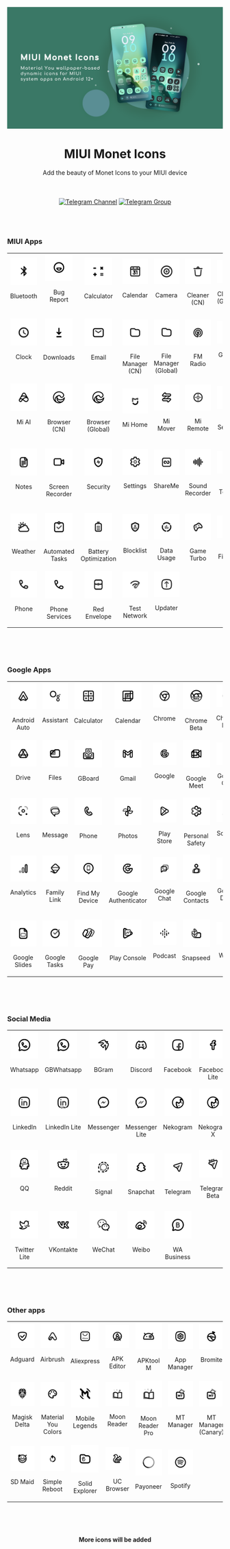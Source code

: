 <img src="./img/banner_green.png" alt=" "/>

<h1 align="center">MIUI Monet Icons</h1>

<div align="center">Add the beauty of Monet Icons to your MIUI device</div>
<br/><br/><br/>

<div align="center">
   <a href="https://t.me/MIUIMonetUpdate"><img src="https://img.shields.io/badge/telegram-channel-blue?longCache=true&style=for-the-badge&logo=telegram&logoColor=white"
      alt="Telegram Channel" /></a>
   <a href="https://t.me/MIUIMonet"><img src="https://img.shields.io/badge/telegram-discuss-blue?longCache=true&style=for-the-badge&logo=telegram&logoColor=white"
      alt="Telegram Group" /></a>
</div>
<br/><br/><br/>

### MIUI Apps
<table>
  <tr>
    <td align="center" valign="middle">
        <img src="./img/miui/bluetooth.png" width="64">
        <p>Bluetooth<br/>&nbsp;</p>
    </td>
    <td align="center" valign="middle">
        <img src="./img/miui/feedback.png" width="64">
        <p>Bug Report<br/>&nbsp;</p>
    </td>
    <td align="center" valign="middle">
        <img src="./img/miui/calculator.png" width="64">
        <p>Calculator<br/>&nbsp;</p>
    </td>
    <td align="center" valign="middle">
        <img src="./img/miui/calendar.png" width="64">
        <p>Calendar<br/>&nbsp;</p>
    </td>
    <td align="center" valign="middle">
        <img src="./img/miui/camera.png" width="64">
        <p>Camera<br/>&nbsp;</p>
    </td>
    <td align="center" valign="middle">
        <img src="./img/miui/cleaner.png" width="64">
        <p>Cleaner (CN)</p>
    </td>
    <td align="center" valign="middle">
        <img src="./img/miui/cleaner.png" width="64">
        <p>Cleaner (Global)</p>
    </td>
    <td align="center" valign="middle">
        <img src="./img/miui/compass.png" width="64">
        <p>Compass<br/>&nbsp;</p>
    </td>
    <td align="center" valign="middle">
        <img src="./img/miui/contacts.png" width="64">
        <p>Contacts<br/>&nbsp;</p>
    </td>
    <td align="center" valign="middle">
        <img src="./img/miui/phone.png" width="64">
        <p>Dialer<br/>&nbsp;</p>
    </td>
  </tr>
  <tr>
    <td align="center" valign="middle">
        <img src="./img/miui/clock.png" width="64">
        <p>Clock<br/><br/>&nbsp;</p>
    </td>
    <td align="center" valign="middle">
        <img src="./img/miui/download.png" width="64">
        <p>Downloads<br/><br/>&nbsp;</p>
    </td>
    <td align="center" valign="middle">
        <img src="./img/miui/email.png" width="64">
        <p>Email<br/><br/>&nbsp;</p>
    </td>
    <td align="center" valign="middle">
        <img src="./img/miui/files.png" width="64">
        <p>File Manager (CN)</p>
    </td>
    <td align="center" valign="middle">
        <img src="./img/miui/files.png" width="64">
        <p>File Manager (Global)</p>
    </td>
    <td align="center" valign="middle">
        <img src="./img/miui/fm.png" width="64">
        <p>FM Radio<br/>&nbsp;</p>
    </td>
    <td align="center" valign="middle">
        <img src="./img/miui/gallery.png" width="64">
        <p>Gallery<br/><br/>&nbsp;</p>
    </td>
    <td align="center" valign="middle">
        <img src="./img/miui/getapps_cn.png" width="64">
        <p>Getapps<br/>(CN)<br/>&nbsp;</p>
    </td>
    <td align="center" valign="middle">
        <img src="./img/miui/getapps_global.png" width="64">
        <p>Getapps<br/>(Global)<br/>&nbsp;</p>
    </td>
    <td align="center" valign="middle">
        <img src="./img/miui/health.png" width="64">
        <p>Health<br/><br/>&nbsp;</p>
    </td>
  </tr>
  <tr>
    <td align="center" valign="middle">
        <img src="./img/miui/mi_ai.png" width="64">
        <p>Mi AI<br/><br/>&nbsp;</p>
    </td>
    <td align="center" valign="middle">
        <img src="./img/miui/browser.png" width="64">
        <p>Browser (CN)<br/>&nbsp;</p>
    </td>
    <td align="center" valign="middle">
        <img src="./img/miui/browser.png" width="64">
        <p>Browser (Global)<br/>&nbsp;</p>
    </td>
    <td align="center" valign="middle">
        <img src="./img/miui/mi_home.png" width="64">
        <p>Mi Home<br/>&nbsp;</p>
    </td>
    <td align="center" valign="middle">
        <img src="./img/miui/mi_mover.png" width="64">
        <p>Mi Mover<br/>&nbsp;</p>
    </td>
    <td align="center" valign="middle">
        <img src="./img/miui/mi_remote.png" width="64">
        <p>Mi Remote<br/>&nbsp;</p>
    </td>
    <td align="center" valign="middle">
        <img src="./img/miui/mi_service.png" width="64">
        <p>Mi Service<br/>&nbsp;</p>
    </td>
    <td align="center" valign="middle">
        <img src="./img/miui/scanner.png" width="64">
        <p>Scanner<br/><br/>&nbsp;</p>
    </td>
    <td align="center" valign="middle">
        <img src="./img/miui/messaging.png" width="64">
        <p>Messaging<br/><br/>&nbsp;</p>
    </td>
    <td align="center" valign="middle">
        <img src="./img/miui/music.png" width="64">
        <p>Music<br/><br/>&nbsp;</p>
    </td>
  </tr>
  <tr>
    <td align="center" valign="middle">
        <img src="./img/miui/notes.png" width="64">
        <p>Notes<br/><br/>&nbsp;</p>
    </td>
    <td align="center" valign="middle">
        <img src="./img/miui/screen_recorder.png" width="64">
        <p>Screen Recorder<br/>&nbsp;</p>
    </td>
    <td align="center" valign="middle">
        <img src="./img/miui/security.png" width="64">
        <p>Security<br/><br/>&nbsp;</p>
    </td>
    <td align="center" valign="middle">
        <img src="./img/miui/settings.png" width="64">
        <p>Settings<br/><br/>&nbsp;</p>
    </td>
    <td align="center" valign="middle">
        <img src="./img/miui/shareme.png" width="64">
        <p>ShareMe<br/><br/>&nbsp;</p>
    </td>
    <td align="center" valign="middle">
        <img src="./img/miui/sound_recorder.png" width="64">
        <p>Sound Recorder<br/>&nbsp;</p>
    </td>
    <td align="center" valign="middle">
        <img src="./img/miui/stk.png" width="64">
        <p>SIM Toolkit<br/>&nbsp;</p>
    </td>
    <td align="center" valign="middle">
        <img src="./img/miui/themes.png" width="64">
        <p>Themes<br/><br/>&nbsp;</p>
    </td>
    <td align="center" valign="middle">
        <img src="./img/miui/mi_video.png" width="64">
        <p>Mi Video (CN)<br/>&nbsp;</p>
    </td>
    <td align="center" valign="middle">
        <img src="./img/miui/mi_video.png" width="64">
        <p>Mi Video (Global)</p>
    </td>
  </tr>
  <tr>
    <td align="center" valign="middle">
        <img src="./img/miui/weather.png" width="64">
        <p>Weather<br/>&nbsp;</p>
    </td>
    <td align="center" valign="middle">
        <img src="./img/miui/automated_task_foreground.png" width="64">
        <p>Automated Tasks</p>
    </td>
    <td align="center" valign="middle">
        <img src="./img/miui/battery_optimise_foreground.png" width="64">
        <p>Battery Optimization</p>
    </td>
    <td align="center" valign="middle">
        <img src="./img/miui/blocklist_foreground.png" width="64">
        <p>Blocklist<br/>&nbsp;</p>
    </td>
    <td align="center" valign="middle">
        <img src="./img/miui/data_usage_foreground.png" width="64">
        <p>Data Usage</p>
    </td>
    <td align="center" valign="middle">
        <img src="./img/miui/game_turbo_foreground.png" width="64">
        <p>Game Turbo</p>
    </td>
    <td align="center" valign="middle">
        <img src="./img/miui/mi_fitness_foreground.png" width="64">
        <p>Mi Fitness</p>
    </td>
    <td align="center" valign="middle">
        <img src="./img/miui/mi_inputmethod_foreground.png" width="64">
        <p>Mi Input<br/>&nbsp;</p>
    </td>
    <td align="center" valign="middle">
        <img src="./img/miui/mi_shop_foreground.png" width="64">
        <p>Mi Store Global</p>
    </td>
    <td align="center" valign="middle">
        <img src="./img/miui/permission_foreground.png" width="64">
        <p>Permissions<br/>&nbsp;</p>
    </td>
  </tr>
  <tr>
    <td align="center" valign="middle">
        <img src="./img/miui/phone_foreground.png" width="64">
        <p>Phone<br/>&nbsp;</p>
    </td>
    <td align="center" valign="middle">
        <img src="./img/miui/phone_foreground.png" width="64">
        <p>Phone Services</p>
    </td>
    <td align="center" valign="middle">
        <img src="./img/miui/red_envelop_foreground.png" width="64">
        <p>Red Envelope</p>
    </td>
    <td align="center" valign="middle">
        <img src="./img/miui/wifi_test_foreground.png" width="64">
        <p>Test Network</p>
    </td>
    <td align="center" valign="middle">
        <img src="./img/miui/updater_foreground.png" width="64">
        <p>Updater<br/>&nbsp;</p>
    </td>

  </tr>
</table>
<br/><br/><br/>

### Google Apps
<table>
  <tr>
    <td align="center" valign="middle">
        <img src="./img/google/android_auto.png" width="64">
        <p>Android Auto</p>
    </td>
    <td align="center" valign="middle">
        <img src="./img/google/assistant.png" width="64">
        <p>Assistant<br/>&nbsp;</p>
    </td>
    <td align="center" valign="middle">
        <img src="./img/google/calculator.png" width="64">
        <p>Calculator<br/>&nbsp;</p>
    </td>
    <td align="center" valign="middle">
        <img src="./img/google/calendar.png" width="64">
        <p>Calendar<br/>&nbsp;</p>
    </td>
    <td align="center" valign="middle">
        <img src="./img/google/chrome.png" width="64">
        <p>Chrome<br/>&nbsp;</p>
    </td>
    <td align="center" valign="middle">
        <img src="./img/google/chrome_beta.png" width="64">
        <p>Chrome Beta</p>
    </td>
    <td align="center" valign="middle">
        <img src="./img/google/chrome_dev.png" width="64">
        <p>Chrome Dev</p>
    </td>
    <td align="center" valign="middle">
        <img src="./img/google/chrome_canary.png" width="64">
        <p>Chrome Canary</p>
    </td>
    <td align="center" valign="middle">
        <img src="./img/google/clock.png" width="64">
        <p>Clock</p>
    </td>
    <td align="center" valign="middle">
        <img src="./img/google/digital_wellbeing.png" width="64">
        <p>Digital Wellbeing</p>
    </td>
  </tr>
  <tr>
    <td align="center" valign="middle">
        <img src="./img/google/drive.png" width="64">
        <p>Drive<br/>&nbsp;</p>
    </td>
    <td align="center" valign="middle">
        <img src="./img/google/files.png" width="64">
        <p>Files<br/>&nbsp;</p>
    </td>
    <td align="center" valign="middle">
        <img src="./img/google/gboard.png" width="64">
        <p>GBoard<br/>&nbsp;</p>
    </td>
    <td align="center" valign="middle">
        <img src="./img/google/gmail.png" width="64">
        <p>Gmail<br/>&nbsp;</p>
    </td>
    <td align="center" valign="middle">
        <img src="./img/google/google.png" width="64">
        <p>Google<br/>&nbsp;</p>
    </td>
    <td align="center" valign="middle">
        <img src="./img/google/google_meet.png" width="64">
        <p>Google Meet</p>
    </td>
    <td align="center" valign="middle">
        <img src="./img/google/google_one.png" width="64">
        <p>Google One</p>
    </td>
    <td align="center" valign="middle">
        <img src="./img/google/google_translate.png" width="64">
        <p>Google Translate</p>
    </td>
    <td align="center" valign="middle">
        <img src="./img/google/tts.png" width="64">
        <p>Google TTS</p>
    </td>
    <td align="center" valign="middle">
        <img src="./img/google/keep_notes.png" width="64">
        <p>Keep Notes</p>
    </td>
  </tr>
  <tr>
    <td align="center" valign="middle">
        <img src="./img/google/lens.png" width="64">
        <p>Lens<br/>&nbsp;</p>
    </td>
    <td align="center" valign="middle">
        <img src="./img/google/message.png" width="64">
        <p>Message<br/>&nbsp;</p>
    </td>
    <td align="center" valign="middle">
        <img src="./img/google/phone.png" width="64">
        <p>Phone<br/>&nbsp;</p>
    </td>
    <td align="center" valign="middle">
        <img src="./img/google/photos.png" width="64">
        <p>Photos<br/>&nbsp;</p>
    </td>
    <td align="center" valign="middle">
        <img src="./img/google/playstore.png" width="64">
        <p>Play Store</p>
    </td>
    <td align="center" valign="middle">
        <img src="./img/google/safety.png" width="64">
        <p>Personal Safety</p>
    </td>
    <td align="center" valign="middle">
        <img src="./img/google/sounds.png" width="64">
        <p>Sounds<br/>&nbsp;</p>
    </td>
    <td align="center" valign="middle">
        <img src="./img/google/voice_search.png" width="64">
        <p>Voice Search</p>
    </td>
    <td align="center" valign="middle">
        <img src="./img/google/youtube.png" width="64">
        <p>Youtube<br/>&nbsp;</p>
    </td>
    <td align="center" valign="middle">
        <img src="./img/google/youtube_music.png" width="64">
        <p>Youtube Music</p>
    </td>
  </tr>
  <tr>
    <td align="center" valign="middle">
        <img src="./img/google/analytics.png" width="64">
        <p>Analytics<br/><br/>&nbsp;</p>
    </td>
    <td align="center" valign="middle">
        <img src="./img/google/family_link.png" width="64">
        <p>Family Link<br/>&nbsp;</p>
    </td>
    <td align="center" valign="middle">
        <img src="./img/google/find_device.png" width="64">
        <p>Find My Device<br/>&nbsp;</p>
    </td>
    <td align="center" valign="middle">
        <img src="./img/google/google_authenticator.png" width="64">
        <p>Google Authenticator<br/>&nbsp;</p>
    </td>
    <td align="center" valign="middle">
        <img src="./img/google/google_chat.png" width="64">
        <p>Google Chat<br/>&nbsp;</p>
    </td>
    <td align="center" valign="middle">
        <img src="./img/google/google_contacts.png" width="64">
        <p>Google Contacts<br/>&nbsp;</p>
    </td>
    <td align="center" valign="middle">
        <img src="./img/google/google_docs.png" width="64">
        <p>Google Docs<br/>&nbsp;</p>
    </td>
    <td align="center" valign="middle">
        <img src="./img/google/google_meet.png" width="64">
        <p>Google Meet (Original)</p>
    </td>
    <td align="center" valign="middle">
        <img src="./img/google/google_news.png" width="64">
        <p>Google News<br/>&nbsp;</p>
    </td>
    <td align="center" valign="middle">
        <img src="./img/google/google_sheets.png" width="64">
        <p>Google Sheets<br/>&nbsp;</p>
    </td>
  </tr>
  <tr>
    <td align="center" valign="middle">
        <img src="./img/google/google_slides.png" width="64">
        <p>Google Slides</p>
    </td>
    <td align="center" valign="middle">
        <img src="./img/google/google_tasks.png" width="64">
        <p>Google Tasks</p>
    </td>
    <td align="center" valign="middle">
        <img src="./img/google/gpay.png" width="64">
        <p>Google Pay</p>
    </td>
    <td align="center" valign="middle">
        <img src="./img/google/play_console.png" width="64">
        <p>Play Console<br/>&nbsp;</p>
    </td>
    <td align="center" valign="middle">
        <img src="./img/google/podcast.png" width="64">
        <p>Podcast<br/>&nbsp;</p>
    </td>
    <td align="center" valign="middle">
        <img src="./img/google/snapseed_foreground.png" width="64">
        <p>Snapseed<br/>&nbsp;</p>
    </td>
    <td align="center" valign="middle">
        <img src="./img/google/wallet.png" width="64">
        <p>Wallet<br/>&nbsp;</p>
    </td>

  </tr>
</table>
<br/><br/><br/>

### Social Media
<table>
  <tr>
    <td align="center" valign="middle">
        <img src="./img/social/whatsapp.png" width="64">
        <p>Whatsapp<br/>&nbsp;</p>
    </td>
    <td align="center" valign="middle">
        <img src="./img/social/whatsapp.png" width="64">
        <p>GBWhatsapp<br/>&nbsp;</p>
    </td>
    <td align="center" valign="middle">
        <img src="./img/social/bgram_foreground.png" width="64">
        <p>BGram<br/>&nbsp;</p>
    </td>
    <td align="center" valign="middle">
        <img src="./img/social/discord_foreground.png" width="64">
        <p>Discord<br/>&nbsp;</p>
    </td>
    <td align="center" valign="middle">
        <img src="./img/social/facebook2_foreground.png" width="64">
        <p>Facebook<br/>&nbsp;</p>
    </td>
    <td align="center" valign="middle">
        <img src="./img/social/facebook_lite_foreground.png" width="64">
        <p>Facebook Lite</p>
    </td>
    <td align="center" valign="middle">
        <img src="./img/social/graph_messenger_foreground.png" width="64">
        <p>Graph Messenger</p>
    </td>
    <td align="center" valign="middle">
        <img src="./img/social/instagram_foreground.png" width="64">
        <p>Instagram<br/>&nbsp;</p>
    </td>
    <td align="center" valign="middle">
        <img src="./img/social/instagram_lite_foreground.png" width="64">
        <p>Instagram Lite</p>
    </td>
  </tr>
  <tr>
    <td align="center" valign="middle">
        <img src="./img/social/linkedin_foreground.png" width="64">
        <p>LinkedIn<br/>&nbsp;</p>
    </td>
    <td align="center" valign="middle">
        <img src="./img/social/linkedin_lite_foreground.png" width="64">
        <p>LinkedIn Lite<br/>&nbsp;</p>
    </td>
    <td align="center" valign="middle">
        <img src="./img/social/messenger_foreground.png" width="64">
        <p>Messenger<br/>&nbsp;</p>
    </td>
    <td align="center" valign="middle">
        <img src="./img/social/messenger_lite_foreground.png" width="64">
        <p>Messenger Lite</p>
    </td>
    <td align="center" valign="middle">
        <img src="./img/social/nekogram_foreground.png" width="64">
        <p>Nekogram<br/>&nbsp;</p>
    </td>
    <td align="center" valign="middle">
        <img src="./img/social/nekogram_x_foreground.png" width="64">
        <p>Nekogram X</p>
    </td>
    <td align="center" valign="middle">
        <img src="./img/social/ok_foreground.png" width="64">
        <p>OK<br/>&nbsp;</p>
    </td>
    <td align="center" valign="middle">
        <img src="./img/social/owlgram_foreground.png" width="64">
        <p>Owlgram<br/>&nbsp;</p>
    </td>
    <td align="center" valign="middle">
        <img src="./img/social/plus_messenger_foreground.png" width="64">
        <p>Plus Messenger</p>
    </td>
  </tr>
  <tr>
    <td align="center" valign="middle">
        <img src="./img/social/QQ_foreground.png" width="64">
        <p>QQ<br/>&nbsp;</p>
    </td>
    <td align="center" valign="middle">
        <img src="./img/social/reddit_foreground.png" width="64">
        <p>Reddit<br/>&nbsp;</p>
    </td>
    <td align="center" valign="middle">
        <img src="./img/social/signal_foreground.png" width="64">
        <p>Signal<br/></p>
    </td>
    <td align="center" valign="middle">
        <img src="./img/social/snapchat_foreground.png" width="64">
        <p>Snapchat<br/></p>
    </td>
    <td align="center" valign="middle">
        <img src="./img/social/telegram_foreground.png" width="64">
        <p>Telegram<br/></p>
    </td>
    <td align="center" valign="middle">
        <img src="./img/social/telegram_beta_foreground.png" width="64">
        <p>Telegram Beta</p>
    </td>
    <td align="center" valign="middle">
        <img src="./img/social/telegram_x_foreground.png" width="64">
        <p>Telegram X<<br/>&nbsp;</p>
    </td>
    <td align="center" valign="middle">
        <img src="./img/social/twitch_foreground.png" width="64">
        <p>Twitch<br/>&nbsp;</p>
    </td>
    <td align="center" valign="middle">
        <img src="./img/social/twitter_foreground.png" width="64">
        <p>Twitter<br/>&nbsp;</p>
    </td>
  </tr>
  <tr>
    <td align="center" valign="middle">
        <img src="./img/social/twitter_lite_foreground.png" width="64">
        <p>Twitter Lite</p>
    </td>
    <td align="center" valign="middle">
        <img src="./img/social/VK_foreground.png" width="64">
        <p>VKontakte<br/>&nbsp;</p>
    </td>
    <td align="center" valign="middle">
        <img src="./img/social/wechat_foreground.png" width="64">
        <p>WeChat<br/>&nbsp;</p>
    </td>
    <td align="center" valign="middle">
        <img src="./img/social/weibo_foreground.png" width="64">
        <p>Weibo<br/>&nbsp;</p>
    </td>
    <td align="center" valign="middle">
        <img src="./img/social/whatsapp_business_foreground.png" width="64">
        <p>WA Business</p>
    </td>
  </tr>
</table>
<br/><br/><br/>

### Other apps
<table>
  <tr>
    <td align="center" valign="middle">
        <img src="./img/others/adguard.png" width="64">
        <p>Adguard<br/>&nbsp;</p>
    </td>
    <td align="center" valign="middle">
        <img src="./img/others/airbrush.png" width="64">
        <p>Airbrush<br/>&nbsp;</p>
    </td>
    <td align="center" valign="middle">
        <img src="./img/others/aliexpress.png" width="64">
        <p>Aliexpress<br/>&nbsp;</p>
    </td>
    <td align="center" valign="middle">
        <img src="./img/others/apk_editor.png" width="64">
        <p>APK Editor</p>
    </td>
    <td align="center" valign="middle">
        <img src="./img/others/apktool_m.png" width="64">
        <p>APKtool M</p>
    </td>
    <td align="center" valign="middle">
        <img src="./img/others/app_manager.png" width="64">
        <p>App Manager</p>
    </td>
    <td align="center" valign="middle">
        <img src="./img/others/bromite.png" width="64">
        <p>Bromite<br/>&nbsp;</p>
    </td>
    <td align="center" valign="middle">
        <img src="./img/others/gojek.png" width="64">
        <p>Gojek<br/>&nbsp;</p>
    </td>
    <td align="center" valign="middle">
        <img src="./img/others/icebox.png" width="64">
        <p>Ice Box</p>
    </td>
    <td align="center" valign="middle">
        <img src="./img/others/magisk.png" width="64">
        <p>Magisk<br/>&nbsp;</p>
    </td>
  </tr>
  <tr>
    <td align="center" valign="middle">
        <img src="./img/others/magisk.png" width="64">
        <p>Magisk Delta<br/>&nbsp;</p>
    </td>
    <td align="center" valign="middle">
        <img src="./img/others/material_colors.png" width="64">
        <p>Material You Colors</p>
    </td>
    <td align="center" valign="middle">
        <img src="./img/others/mobile_legends.png" width="64">
        <p>Mobile Legends<br/>&nbsp;</p>
    </td>
    <td align="center" valign="middle">
        <img src="./img/others/moon_reader.png" width="64">
        <p>Moon Reader<br/>&nbsp;</p>
    </td>
    <td align="center" valign="middle">
        <img src="./img/others/moon_reader.png" width="64">
        <p>Moon Reader Pro</p>
    </td>
    <td align="center" valign="middle">
        <img src="./img/others/mt_manager.png" width="64">
        <p>MT Manager<br/>&nbsp;</p>
    </td>
    <td align="center" valign="middle">
        <img src="./img/others/mt_manager.png" width="64">
        <p>MT Manager (Canary)</p>
    </td>
    <td align="center" valign="middle">
        <img src="./img/others/musixmatch.png" width="64">
        <p>Musixmatch<br/><br/>&nbsp;</p>
    </td>
    <td align="center" valign="middle">
        <img src="./img/others/mx_player.png" width="64">
        <p>MX Player Pro</p>
    </td>
    <td align="center" valign="middle">
        <img src="./img/others/mx_player.png" width="64">
        <p>MX Player Pro</p>
    </td>
  </tr>
  <tr>
    <td align="center" valign="middle">
        <img src="./img/others/sd_maid.png" width="64">
        <p>SD Maid<br/>&nbsp;</p>
    </td>
    <td align="center" valign="middle">
        <img src="./img/others/simple_reboot.png" width="64">
        <p>Simple Reboot</p>
    </td>
    <td align="center" valign="middle">
        <img src="./img/others/solid_explorer.png" width="64">
        <p>Solid Explorer</p>
    </td>
    <td align="center" valign="middle">
        <img src="./img/others/uc_browser.png" width="64">
        <p>UC Browser</p>
    </td>
    <td align="center" valign="middle">
        <img src="./img/others/payoneer_foreground.png" width="64">
        <p>Payoneer</p>
    </td>
    <td align="center" valign="middle">
        <img src="./img/others/spotify_foreground.png" width="64">
        <p>Spotify</p>
    </td>
  </tr>
</table>

<br/><br/><br/>
<div align="center"><strong>More icons will be added</strong></div>
